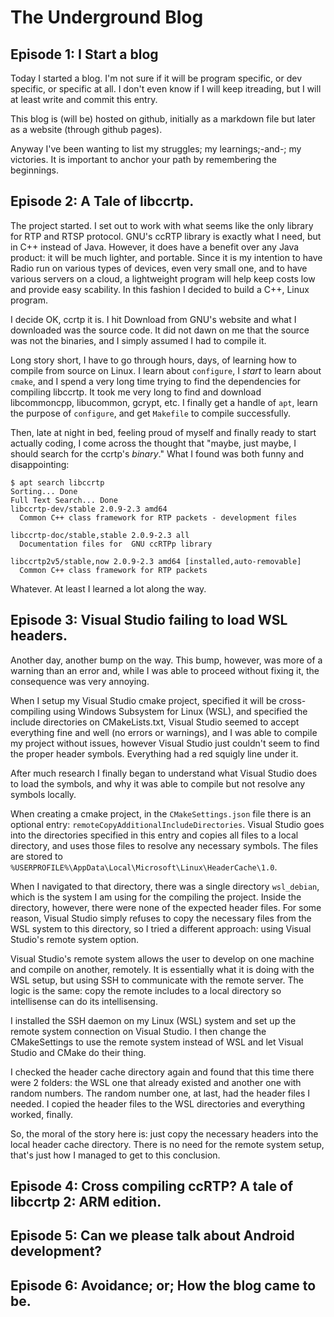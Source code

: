 # The Underground Blog
## Episode 1: I Start a blog
Today I started a blog. I'm not sure if it will be program specific, or dev specific, or specific at
all. I don't even know if I will keep itreading, but I will at least write and commit this entry.

This blog is (will be) hosted on github, initially as a markdown file but later as a website 
(through github pages).

Anyway I've been wanting to list my struggles; my learnings;-and-; my victories. It is important to
anchor your path by remembering the beginnings.

## Episode 2: A Tale of libccrtp.
The project started. I set out to work with what seems like the only library for RTP and RTSP 
protocol. GNU's ccRTP library is exactly what I need, but in C++ instead of Java. However, it does
have a benefit over any Java product: it will be much lighter, and portable. Since it is my 
intention to have Radio run on various types of devices, even very small one, and to have various 
servers on a cloud, a lightweight program will help keep costs low and provide easy scability. In 
this fashion I decided to build a C++, Linux program.

I decide OK, ccrtp it is. I hit Download from GNU's website and what I downloaded was the source 
code. It did not dawn on me that the source was not the binaries, and I simply assumed I had to 
compile it.

Long story short, I have to go through hours, days, of learning how to compile from source on Linux.
I learn about `configure`, I _start_ to learn about `cmake`, and I spend  a very long time trying to
find the dependencies for compiling libccrtp. It took me very long to find and download 
libcommoncpp, libucommon, gcrypt, etc. I finally get a handle of `apt`, learn the purpose of 
`configure`, and get `Makefile` to compile successfully.

Then, late at night in bed, feeling proud of myself and finally ready to start actually coding, I 
come across the thought that "maybe, just maybe, I should search for the ccrtp's _binary_." What I
found was both funny and disappointing:
``` 
$ apt search libccrtp
Sorting... Done
Full Text Search... Done
libccrtp-dev/stable 2.0.9-2.3 amd64
  Common C++ class framework for RTP packets - development files

libccrtp-doc/stable,stable 2.0.9-2.3 all
  Documentation files for  GNU ccRTPp library

libccrtp2v5/stable,now 2.0.9-2.3 amd64 [installed,auto-removable]
  Common C++ class framework for RTP packets
```

Whatever. At least I learned a lot along the way.

## Episode 3: Visual Studio failing to load WSL headers.
Another day, another bump on the way. This bump, however, was more of a warning than an error and,
while I was able to proceed without fixing it, the consequence was very annoying.

When I setup my Visual Studio cmake project, specified it will be cross-compiling using Windows 
Subsystem for Linux (WSL), and specified the include directories on CMakeLists.txt, Visual Studio
seemed to accept everything fine and well (no errors or warnings), and I was able to compile my 
project without issues, however Visual Studio just couldn't seem to find the proper header symbols.
Everything had a red squigly line under it.

After much research I finally began to understand what Visual Studio does to load the symbols, and
why it was able to compile but not resolve any symbols locally.

When creating a cmake project, in the `CMakeSettings.json` file there is an optional entry:
`remoteCopyAdditionalIncludeDirectories`. Visual Studio goes into the directories specified in this
entry and copies all files to a local directory, and uses those files to resolve any necessary 
symbols. The files are stored to `%USERPROFILE%\AppData\Local\Microsoft\Linux\HeaderCache\1.0`.

When I navigated to that directory, there was a single directory `wsl_debian`, which is the system 
I am using for the compiling the project. Inside the directory, however, there were none of the 
expected header files. For some reason, Visual Studio simply refuses to copy the necessary files 
from the WSL system to this directory, so I tried a different approach: using Visual Studio's remote
 system option.
 
Visual Studio's remote system allows the user to develop on one machine and compile on another, 
remotely. It is essentially what it is doing with the WSL setup, but using SSH to communicate with
the remote server. The logic is the same: copy the remote includes to a local directory so 
intellisense can do its intellisensing.

I installed the SSH daemon on my Linux (WSL) system and set up the remote system connection on 
Visual Studio. I then change the CMakeSettings to use the remote system instead of WSL and let 
Visual Studio and CMake do their thing.

I checked the header cache directory again and found that this time there were 2 folders: the WSL 
one that already existed and another one with random numbers. The random number one, at last, had 
the header files I needed. I copied the header files to the WSL directories and everything worked,
finally.

So, the moral of the story here is: just copy the necessary headers into the local header cache 
directory. There is no need for the remote system setup, that's just how I managed to get to this 
conclusion.

## Episode 4: Cross compiling ccRTP? A tale of libccrtp 2: ARM edition.
## Episode 5: Can we please talk about Android development?
## Episode 6: Avoidance; or; How the blog came to be.